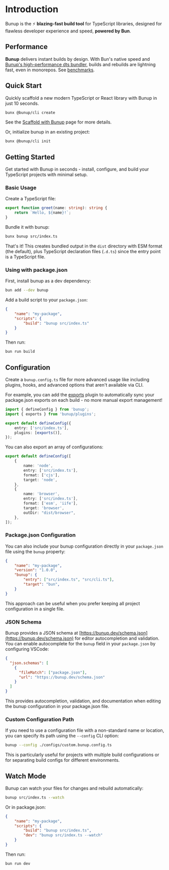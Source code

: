 # Introduction

Bunup is the ⚡️ **blazing-fast build tool** for TypeScript libraries, designed for flawless developer experience and speed, **powered by Bun**.

## Performance

**Bunup** delivers instant builds by design. With Bun's native speed and [Bunup's high-performance dts bundler](https://github.com/bunup/typeroll), builds and rebuilds are lightning fast, even in monorepos. See [benchmarks](https://gugustinette.github.io/bundler-benchmark/).

<div style="position: absolute; width: 1px; height: 1px; padding: 0; margin: -1px; overflow: hidden; clip: rect(0, 0, 0, 0); white-space: nowrap; border-width: 0;" aria-hidden="false">
<table>
<thead>
<tr>
<th>Tool</th>
<th>Build Time (s)</th>
<th>Relative Speed</th>
</tr>
</thead>
<tbody>
<tr>
<td>bunup</td>
<td>0.37 s</td>
<td>baseline</td>
</tr>
<tr>
<td>tsdown</td>
<td>0.41 s</td>
<td>1.11× slower</td>
</tr>
<tr>
<td>rslib</td>
<td>1.41 s</td>
<td>3.81× slower</td>
</tr>
<tr>
<td>unbuild</td>
<td>3.19 s</td>
<td>8.62× slower</td>
</tr>
<tr>
<td>tsup</td>
<td>3.37 s</td>
<td>9.11× slower</td>
</tr>
</tbody>
</table>
</div>

## Quick Start

Quickly scaffold a new modern TypeScript or React library with Bunup in just 10 seconds.

```sh
bunx @bunup/cli create
```

See the [Scaffold with Bunup](./docs/scaffold-with-bunup.md) page for more details.

Or, initialize bunup in an existing project:

```sh
bunx @bunup/cli init
```

## Getting Started

Get started with Bunup in seconds - install, configure, and build your TypeScript projects with minimal setup.

### Basic Usage

Create a TypeScript file:

```typescript [src/index.ts]
export function greet(name: string): string {
	return `Hello, ${name}!`;
}
```

Bundle it with bunup:

```sh
bunx bunup src/index.ts
```

That's it! This creates bundled output in the `dist` directory with ESM format (the default), plus TypeScript declaration files (`.d.ts`) since the entry point is a TypeScript file.

### Using with package.json

First, install bunup as a dev dependency:

```sh
bun add --dev bunup
```

Add a build script to your `package.json`:

```json [package.json]
{
	"name": "my-package",
	"scripts": {
		"build": "bunup src/index.ts"
	}
}
```

Then run:

```sh
bun run build
```

## Configuration

Create a `bunup.config.ts` file for more advanced usage like including plugins, hooks, and advanced options that aren't available via CLI.

For example, you can add the [exports](/docs/plugins/exports) plugin to automatically sync your package.json exports on each build - no more manual export management!

```typescript [bunup.config.ts]
import { defineConfig } from 'bunup';
import { exports } from 'bunup/plugins';

export default defineConfig({
	entry: ['src/index.ts'],
	plugins: [exports()],
});
```

You can also export an array of configurations:

```typescript [bunup.config.ts]
export default defineConfig([
	{
		name: 'node',
		entry: ['src/index.ts'],
		format: ['cjs'],
		target: 'node',
	},
	{
		name: 'browser',
		entry: ['src/index.ts'],
		format: ['esm', 'iife'],
		target: 'browser',
		outDir: "dist/browser",
	},
]);
```

### Package.json Configuration

You can also include your bunup configuration directly in your `package.json` file using the `bunup` property:

```json [package.json]
{
	"name": "my-package",
	"version": "1.0.0",
	"bunup": {
		"entry": ["src/index.ts", "src/cli.ts"],
		"target": "bun",
	}
}
```

This approach can be useful when you prefer keeping all project configuration in a single file.

### JSON Schema

Bunup provides a JSON schema at [https://bunup.dev/schema.json](https://bunup.dev/schema.json) for editor autocompletion and validation. You can enable autocomplete for the `bunup` field in your `package.json` by configuring VSCode:

```json [.vscode/settings.json]
{
  "json.schemas": [
    {
      "fileMatch": ["package.json"],
      "url": "https://bunup.dev/schema.json"
    }
  ]
}
```

This provides autocompletion, validation, and documentation when editing the bunup configuration in your package.json file.

### Custom Configuration Path

If you need to use a configuration file with a non-standard name or location, you can specify its path using the `--config` CLI option:

```sh
bunup --config ./configs/custom.bunup.config.ts
```

This is particularly useful for projects with multiple build configurations or for separating build configs for different environments.

## Watch Mode

Bunup can watch your files for changes and rebuild automatically:

```sh
bunup src/index.ts --watch
```

Or in package.json:

```json [package.json] 5
{
	"name": "my-package",
	"scripts": {
		"build": "bunup src/index.ts",
		"dev": "bunup src/index.ts --watch"
	}
}
```

Then run:

```sh
bun run dev
```
